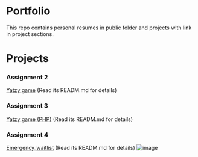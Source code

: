 # Portfolio
This repo contains personal resumes in public folder and projects with link in project sections.

# Projects 

### Assignment 2
[Yatzy game](https://github.com/TYDeng/yatzy.git)
(Read its READM.md for details)

### Assignment 3
[Yatzy game (PHP)](https://github.com/CZ2508444186/WenboYu_CSI3140_Yatzy_Game.git)
(Read its READM.md for details)

### Assignment 4
[Emergency_waitlist](https://github.com/CZ2508444186/emergency_waitlist.git)
(Read its READM.md for details)
![image](https://github.com/user-attachments/assets/b9300aea-f62f-4bda-9ff7-c1284f339386)

